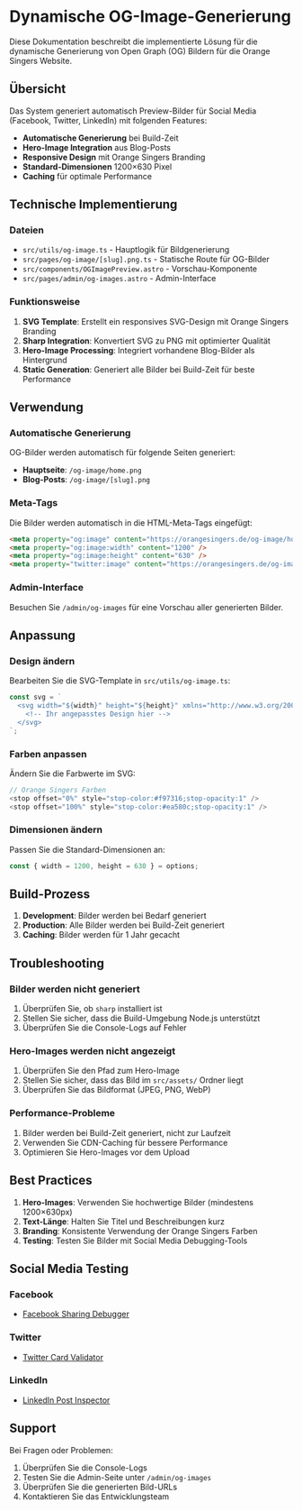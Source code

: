 # Dynamische OG-Image-Generierung

Diese Dokumentation beschreibt die implementierte Lösung für die dynamische Generierung von Open Graph (OG) Bildern für die Orange Singers Website.

## Übersicht

Das System generiert automatisch Preview-Bilder für Social Media (Facebook, Twitter, LinkedIn) mit folgenden Features:

- **Automatische Generierung** bei Build-Zeit
- **Hero-Image Integration** aus Blog-Posts
- **Responsive Design** mit Orange Singers Branding
- **Standard-Dimensionen** 1200×630 Pixel
- **Caching** für optimale Performance

## Technische Implementierung

### Dateien

- `src/utils/og-image.ts` - Hauptlogik für Bildgenerierung
- `src/pages/og-image/[slug].png.ts` - Statische Route für OG-Bilder
- `src/components/OGImagePreview.astro` - Vorschau-Komponente
- `src/pages/admin/og-images.astro` - Admin-Interface

### Funktionsweise

1. **SVG Template**: Erstellt ein responsives SVG-Design mit Orange Singers Branding
2. **Sharp Integration**: Konvertiert SVG zu PNG mit optimierter Qualität
3. **Hero-Image Processing**: Integriert vorhandene Blog-Bilder als Hintergrund
4. **Static Generation**: Generiert alle Bilder bei Build-Zeit für beste Performance

## Verwendung

### Automatische Generierung

OG-Bilder werden automatisch für folgende Seiten generiert:

- **Hauptseite**: `/og-image/home.png`
- **Blog-Posts**: `/og-image/[slug].png`

### Meta-Tags

Die Bilder werden automatisch in die HTML-Meta-Tags eingefügt:

```html
<meta property="og:image" content="https://orangesingers.de/og-image/home.png" />
<meta property="og:image:width" content="1200" />
<meta property="og:image:height" content="630" />
<meta property="twitter:image" content="https://orangesingers.de/og-image/home.png" />
```

### Admin-Interface

Besuchen Sie `/admin/og-images` für eine Vorschau aller generierten Bilder.

## Anpassung

### Design ändern

Bearbeiten Sie die SVG-Template in `src/utils/og-image.ts`:

```typescript
const svg = `
  <svg width="${width}" height="${height}" xmlns="http://www.w3.org/2000/svg">
    <!-- Ihr angepasstes Design hier -->
  </svg>
`;
```

### Farben anpassen

Ändern Sie die Farbwerte im SVG:

```typescript
// Orange Singers Farben
<stop offset="0%" style="stop-color:#f97316;stop-opacity:1" />
<stop offset="100%" style="stop-color:#ea580c;stop-opacity:1" />
```

### Dimensionen ändern

Passen Sie die Standard-Dimensionen an:

```typescript
const { width = 1200, height = 630 } = options;
```

## Build-Prozess

1. **Development**: Bilder werden bei Bedarf generiert
2. **Production**: Alle Bilder werden bei Build-Zeit generiert
3. **Caching**: Bilder werden für 1 Jahr gecacht

## Troubleshooting

### Bilder werden nicht generiert

1. Überprüfen Sie, ob `sharp` installiert ist
2. Stellen Sie sicher, dass die Build-Umgebung Node.js unterstützt
3. Überprüfen Sie die Console-Logs auf Fehler

### Hero-Images werden nicht angezeigt

1. Überprüfen Sie den Pfad zum Hero-Image
2. Stellen Sie sicher, dass das Bild im `src/assets/` Ordner liegt
3. Überprüfen Sie das Bildformat (JPEG, PNG, WebP)

### Performance-Probleme

1. Bilder werden bei Build-Zeit generiert, nicht zur Laufzeit
2. Verwenden Sie CDN-Caching für bessere Performance
3. Optimieren Sie Hero-Images vor dem Upload

## Best Practices

1. **Hero-Images**: Verwenden Sie hochwertige Bilder (mindestens 1200×630px)
2. **Text-Länge**: Halten Sie Titel und Beschreibungen kurz
3. **Branding**: Konsistente Verwendung der Orange Singers Farben
4. **Testing**: Testen Sie Bilder mit Social Media Debugging-Tools

## Social Media Testing

### Facebook
- [Facebook Sharing Debugger](https://developers.facebook.com/tools/debug/)

### Twitter
- [Twitter Card Validator](https://cards-dev.twitter.com/validator)

### LinkedIn
- [LinkedIn Post Inspector](https://www.linkedin.com/post-inspector/)

## Support

Bei Fragen oder Problemen:

1. Überprüfen Sie die Console-Logs
2. Testen Sie die Admin-Seite unter `/admin/og-images`
3. Überprüfen Sie die generierten Bild-URLs
4. Kontaktieren Sie das Entwicklungsteam
